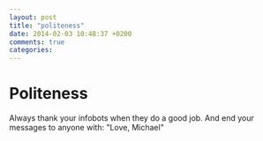 ```yaml
---
layout: post
title: "politeness"
date: 2014-02-03 10:48:37 +0200
comments: true
categories:
---
```

# Politeness

Always thank your infobots when they do a good job.
And end your messages to anyone with: "Love, Michael"
